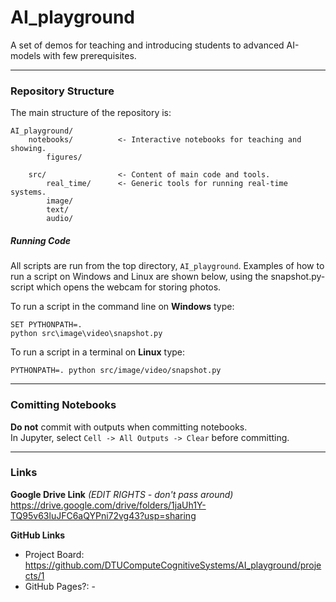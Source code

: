 # AI_playground
A set of demos for teaching and introducing students to advanced AI-models with few prerequisites.  
  
------
### Repository Structure
The main structure of the repository is:
```
AI_playground/
    notebooks/          <- Interactive notebooks for teaching and showing.
        figures/        
        
    src/                <- Content of main code and tools.
        real_time/      <- Generic tools for running real-time systems.
        image/  
        text/
        audio/
```

##### Running Code
All scripts are run from the top directory, `AI_playground`. Examples of how to run a script on Windows and Linux
are shown below, using the snapshot.py-script which opens the webcam for storing photos.  

To run a script in the command line on **Windows** type:
``` 
SET PYTHONPATH=.
python src\image\video\snapshot.py
``` 

To run a script in a terminal on **Linux** type:
``` 
PYTHONPATH=. python src/image/video/snapshot.py
``` 

  
------  
### Comitting Notebooks

**Do not** commit with outputs when committing notebooks.  
In Jupyter, select `Cell -> All Outputs -> Clear` before committing.

 
------
### Links

**Google Drive Link** *(EDIT RIGHTS - don't pass around)*  
https://drive.google.com/drive/folders/1jaUh1Y-TQ95v63luJFC6aQYPni72vg43?usp=sharing

**GitHub Links**
- Project Board: https://github.com/DTUComputeCognitiveSystems/AI_playground/projects/1
- GitHub Pages?: -
